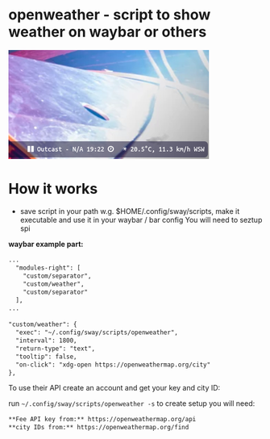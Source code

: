 # openweather - script to show weather on waybar or others


![openweather waybar](https://raw.githubusercontent.com/killajoe/sway_tools/refs/heads/main/weather/openweather-waybar.png)


# How it works

* save script in your path w.g. $HOME/.config/sway/scripts, make it executable and use it in your waybar / bar config 
You will need to seztup spi 

**waybar example part:**

``` 
...
  "modules-right": [
    "custom/separator",
    "custom/weather",
    "custom/separator"
  ],
...

"custom/weather": {
  "exec": "~/.config/sway/scripts/openweather",
  "interval": 1800,
  "return-type": "text",
  "tooltip": false,
  "on-click": "xdg-open https://openweathermap.org/city"
},
```

To use their API create an account and get your key and city ID:

run `~/.config/sway/scripts/openweather -s`  to create setup you will need:

    **Fee API key from:** https://openweathermap.org/api
    **city IDs from:** https://openweathermap.org/find

